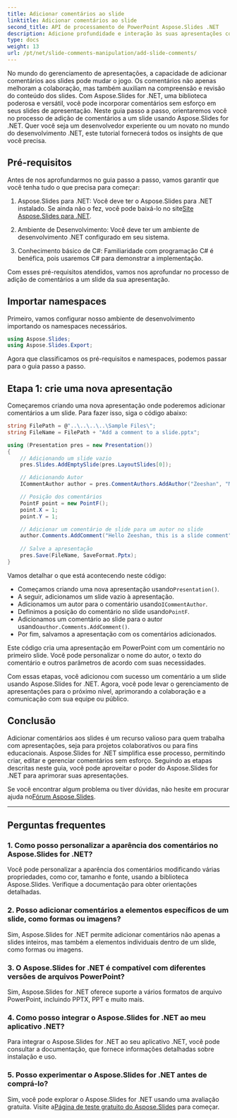 ```yaml
---
title: Adicionar comentários ao slide
linktitle: Adicionar comentários ao slide
second_title: API de processamento de PowerPoint Aspose.Slides .NET
description: Adicione profundidade e interação às suas apresentações com a API Aspose.Slides. Aprenda como integrar facilmente comentários em seus slides usando .NET. Aumente o engajamento e cative seu público.
type: docs
weight: 13
url: /pt/net/slide-comments-manipulation/add-slide-comments/
---
```


No mundo do gerenciamento de apresentações, a capacidade de adicionar comentários aos slides pode mudar o jogo. Os comentários não apenas melhoram a colaboração, mas também auxiliam na compreensão e revisão do conteúdo dos slides. Com Aspose.Slides for .NET, uma biblioteca poderosa e versátil, você pode incorporar comentários sem esforço em seus slides de apresentação. Neste guia passo a passo, orientaremos você no processo de adição de comentários a um slide usando Aspose.Slides for .NET. Quer você seja um desenvolvedor experiente ou um novato no mundo do desenvolvimento .NET, este tutorial fornecerá todos os insights de que você precisa.

## Pré-requisitos

Antes de nos aprofundarmos no guia passo a passo, vamos garantir que você tenha tudo o que precisa para começar:

1.  Aspose.Slides para .NET: Você deve ter o Aspose.Slides para .NET instalado. Se ainda não o fez, você pode baixá-lo no site[Site Aspose.Slides para .NET](https://releases.aspose.com/slides/net/).

2. Ambiente de Desenvolvimento: Você deve ter um ambiente de desenvolvimento .NET configurado em seu sistema.

3. Conhecimento básico de C#: Familiaridade com programação C# é benéfica, pois usaremos C# para demonstrar a implementação.

Com esses pré-requisitos atendidos, vamos nos aprofundar no processo de adição de comentários a um slide da sua apresentação.

## Importar namespaces

Primeiro, vamos configurar nosso ambiente de desenvolvimento importando os namespaces necessários.

```csharp
using Aspose.Slides;
using Aspose.Slides.Export;
```

Agora que classificamos os pré-requisitos e namespaces, podemos passar para o guia passo a passo.

## Etapa 1: crie uma nova apresentação

Começaremos criando uma nova apresentação onde poderemos adicionar comentários a um slide. Para fazer isso, siga o código abaixo:

```csharp
string FilePath = @"..\..\..\..\Sample Files\";
string FileName = FilePath + "Add a comment to a slide.pptx";

using (Presentation pres = new Presentation())
{
    // Adicionando um slide vazio
    pres.Slides.AddEmptySlide(pres.LayoutSlides[0]);

    // Adicionando Autor
    ICommentAuthor author = pres.CommentAuthors.AddAuthor("Zeeshan", "MZ");

    // Posição dos comentários
    PointF point = new PointF();
    point.X = 1;
    point.Y = 1;

    // Adicionar um comentário de slide para um autor no slide
    author.Comments.AddComment("Hello Zeeshan, this is a slide comment", pres.Slides[0], point, DateTime.Now);
    
    // Salve a apresentação
    pres.Save(FileName, SaveFormat.Pptx);
}
```

Vamos detalhar o que está acontecendo neste código:

-  Começamos criando uma nova apresentação usando`Presentation()`.
- A seguir, adicionamos um slide vazio à apresentação.
-  Adicionamos um autor para o comentário usando`ICommentAuthor`.
-  Definimos a posição do comentário no slide usando`PointF`.
- Adicionamos um comentário ao slide para o autor usando`author.Comments.AddComment()`.
- Por fim, salvamos a apresentação com os comentários adicionados.

Este código cria uma apresentação em PowerPoint com um comentário no primeiro slide. Você pode personalizar o nome do autor, o texto do comentário e outros parâmetros de acordo com suas necessidades.

Com essas etapas, você adicionou com sucesso um comentário a um slide usando Aspose.Slides for .NET. Agora, você pode levar o gerenciamento de apresentações para o próximo nível, aprimorando a colaboração e a comunicação com sua equipe ou público.

## Conclusão

Adicionar comentários aos slides é um recurso valioso para quem trabalha com apresentações, seja para projetos colaborativos ou para fins educacionais. Aspose.Slides for .NET simplifica esse processo, permitindo criar, editar e gerenciar comentários sem esforço. Seguindo as etapas descritas neste guia, você pode aproveitar o poder do Aspose.Slides for .NET para aprimorar suas apresentações.

 Se você encontrar algum problema ou tiver dúvidas, não hesite em procurar ajuda no[Fórum Aspose.Slides](https://forum.aspose.com/).

---

## Perguntas frequentes

### 1. Como posso personalizar a aparência dos comentários no Aspose.Slides for .NET?

Você pode personalizar a aparência dos comentários modificando várias propriedades, como cor, tamanho e fonte, usando a biblioteca Aspose.Slides. Verifique a documentação para obter orientações detalhadas.

### 2. Posso adicionar comentários a elementos específicos de um slide, como formas ou imagens?

Sim, Aspose.Slides for .NET permite adicionar comentários não apenas a slides inteiros, mas também a elementos individuais dentro de um slide, como formas ou imagens.

### 3. O Aspose.Slides for .NET é compatível com diferentes versões de arquivos PowerPoint?

Sim, Aspose.Slides for .NET oferece suporte a vários formatos de arquivo PowerPoint, incluindo PPTX, PPT e muito mais.

### 4. Como posso integrar o Aspose.Slides for .NET ao meu aplicativo .NET?

Para integrar o Aspose.Slides for .NET ao seu aplicativo .NET, você pode consultar a documentação, que fornece informações detalhadas sobre instalação e uso.

### 5. Posso experimentar o Aspose.Slides for .NET antes de comprá-lo?

Sim, você pode explorar o Aspose.Slides for .NET usando uma avaliação gratuita. Visite a[Página de teste gratuito do Aspose.Slides](https://releases.aspose.com/) para começar.